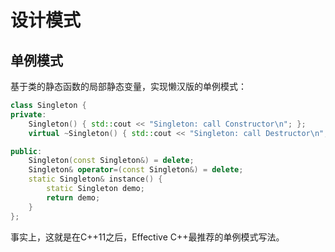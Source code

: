 # 设计模式

## 单例模式

基于类的静态函数的局部静态变量，实现懒汉版的单例模式：

```cpp
class Singleton {
private:
    Singleton() { std::cout << "Singleton: call Constructor\n"; };
    virtual ~Singleton() { std::cout << "Singleton: call Destructor\n"; }

public:
    Singleton(const Singleton&) = delete;
    Singleton& operator=(const Singleton&) = delete;
    static Singleton& instance() {
        static Singleton demo;
        return demo;
    }
};
```

事实上，这就是在C++11之后，Effective C++最推荐的单例模式写法。